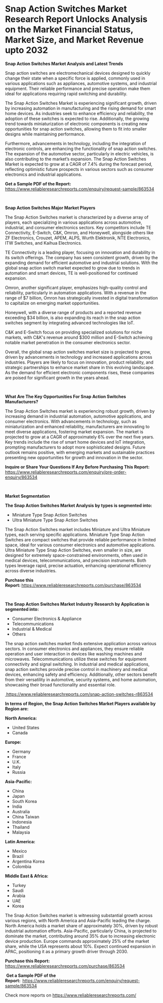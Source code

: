 <p><h1>Snap Action Switches Market Research Report Unlocks Analysis on the Market Financial Status, Market Size, and Market Revenue upto 2032</h1></p><p><strong>Snap Action Switches Market Analysis and Latest Trends</strong></p>
<p><p>Snap action switches are electromechanical devices designed to quickly change their state when a specific force is applied, commonly used in various applications such as appliances, automotive systems, and industrial equipment. Their reliable performance and precise operation make them ideal for applications requiring rapid switching and durability.</p><p>The Snap Action Switches Market is experiencing significant growth, driven by increasing automation in manufacturing and the rising demand for smart home devices. As industries seek to enhance efficiency and reliability, the adoption of these switches is expected to rise. Additionally, the growing trend towards miniaturization of electronic components is creating new opportunities for snap action switches, allowing them to fit into smaller designs while maintaining performance.</p><p>Furthermore, advancements in technology, including the integration of electronic controls, are enhancing the functionality of snap action switches. The expansion of the automotive sector, particularly in electric vehicles, is also contributing to the market’s expansion. The Snap Action Switches Market is expected to grow at a CAGR of 7.4% during the forecast period, reflecting optimistic future prospects in various sectors such as consumer electronics and industrial applications.</p></p>
<p><strong>Get a Sample PDF of the Report:&nbsp;</strong> <a href="https://www.reliableresearchreports.com/enquiry/request-sample/863534?utm_campaign=2104&utm_medium=2&utm_source=Github&utm_content=ia&utm_term=11022025&utm_id=snap-action-switches">https://www.reliableresearchreports.com/enquiry/request-sample/863534</a></p>
<p>&nbsp;</p>
<p><strong>Snap Action Switches Major Market Players</strong></p>
<p><p>The Snap Action Switches market is characterized by a diverse array of players, each specializing in various applications across automotive, industrial, and consumer electronics sectors. Key competitors include TE Connectivity, E-Switch, C&K, Omron, and Honeywell, alongside others like ZF Electronics, Crouzet, APEM, ALPS, Wurth Elektronik, NTE Electronics, ITW Switches, and Kaihua Electronics. </p><p>TE Connectivity is a leading player, focusing on innovation and durability in its switch offerings. The company has seen consistent growth, driven by the expanding demand for efficient automotive and industrial solutions. With the global snap action switch market expected to grow due to trends in automation and smart devices, TE is well-positioned for continued expansion.</p><p>Omron, another significant player, emphasizes high-quality control and reliability, particularly in automation applications. With a revenue in the range of $7 billion, Omron has strategically invested in digital transformation to capitalize on emerging market opportunities.</p><p>Honeywell, with a diverse range of products and a reported revenue exceeding $34 billion, is also expanding its reach in the snap action switches segment by integrating advanced technologies like IoT.</p><p>C&K and E-Switch focus on providing specialized solutions for niche markets, with C&K's revenue around $300 million and E-Switch achieving notable market penetration in the consumer electronics sector.</p><p>Overall, the global snap action switches market size is projected to grow, driven by advancements in technology and increased applications across industries. Players are likely to focus on innovation, product reliability, and strategic partnerships to enhance market share in this evolving landscape. As the demand for efficient electronic components rises, these companies are poised for significant growth in the years ahead.</p></p>
<p>&nbsp;</p>
<p><strong>What Are The Key Opportunities For Snap Action Switches Manufacturers?</strong></p>
<p><p>The Snap Action Switches market is experiencing robust growth, driven by increasing demand in industrial automation, automotive applications, and consumer electronics. With advancements in technology, such as miniaturization and enhanced reliability, manufacturers are innovating to meet diverse applications, fostering market expansion. The market is projected to grow at a CAGR of approximately 6% over the next five years. Key trends include the rise of smart home devices and IoT integration, prompting manufacturers to adopt more sophisticated designs. Future outlook remains positive, with emerging markets and sustainable practices presenting new opportunities for growth and innovation in the sector.</p></p>
<p><strong>Inquire or Share Your Questions If Any Before Purchasing This Report:</strong> <a href="https://www.reliableresearchreports.com/enquiry/pre-order-enquiry/863534?utm_campaign=2104&utm_medium=2&utm_source=Github&utm_content=ia&utm_term=11022025&utm_id=snap-action-switches">https://www.reliableresearchreports.com/enquiry/pre-order-enquiry/863534</a></p>
<p>&nbsp;</p>
<p><strong>Market Segmentation</strong></p>
<p><strong>The Snap Action Switches Market Analysis by types is segmented into:</strong></p>
<p><ul><li>Miniature Type Snap Action Switches</li><li>Ultra Miniature Type Snap Action Switches</li></ul></p>
<p><p>The Snap Action Switches market includes Miniature and Ultra Miniature types, each serving specific applications. Miniature Type Snap Action Switches are compact switches that provide reliable performance in limited space, ideal for various consumer electronics and automotive applications. Ultra Miniature Type Snap Action Switches, even smaller in size, are designed for extremely space-constrained environments, often used in medical devices, telecommunications, and precision instruments. Both types leverage rapid, precise actuation, enhancing operational efficiency across diverse industries.</p></p>
<p><strong>Purchase this Report:&nbsp;</strong><a href="https://www.reliableresearchreports.com/purchase/863534?utm_campaign=2104&utm_medium=2&utm_source=Github&utm_content=ia&utm_term=11022025&utm_id=snap-action-switches">https://www.reliableresearchreports.com/purchase/863534</a></p>
<p>&nbsp;</p>
<p><strong>The Snap Action Switches Market Industry Research by Application is segmented into:</strong></p>
<p><ul><li>Consumer Electronics & Appliance</li><li>Telecommunications</li><li>Industrial & Medical</li><li>Others</li></ul></p>
<p><p>The snap action switches market finds extensive application across various sectors. In consumer electronics and appliances, they ensure reliable operation and user interaction in devices like washing machines and microwaves. Telecommunications utilize these switches for equipment connectivity and signal switching. In industrial and medical applications, snap action switches provide precise control in machinery and medical devices, enhancing safety and efficiency. Additionally, other sectors benefit from their versatility in automotive, security systems, and home automation, showcasing their broad functionality and essential role.</p></p>
<p><a href="https://www.reliableresearchreports.com/snap-action-switches-r863534?utm_campaign=2104&utm_medium=2&utm_source=Github&utm_content=ia&utm_term=11022025&utm_id=snap-action-switches">&nbsp;https://www.reliableresearchreports.com/snap-action-switches-r863534</a></p>
<p><strong>In terms of Region, the Snap Action Switches Market Players available by Region are:</strong></p>
<p>
    <p> <strong> North America: </strong>
        <ul>
            <li>United States</li>
            <li>Canada</li>
        </ul>
        </p> 
    <p> <strong> Europe: </strong>
        <ul>
            <li>Germany</li>
            <li>France</li>
            <li>U.K.</li>
            <li>Italy</li>
            <li>Russia</li>
        </ul>
        </p> 
    <p> <strong> Asia-Pacific: </strong>
        <ul>
            <li>China</li>
            <li>Japan</li>
            <li>South Korea</li>
            <li>India</li>
            <li>Australia</li>
            <li>China Taiwan</li>
            <li>Indonesia</li>
            <li>Thailand</li>
            <li>Malaysia</li>
        </ul>
        </p> 
    <p> <strong> Latin America: </strong>
        <ul>
            <li>Mexico</li>
            <li>Brazil</li>
            <li>Argentina Korea</li>
            <li>Colombia</li>
        </ul>
        </p> 
    <p> <strong> Middle East & Africa: </strong>
        <ul>
            <li>Turkey</li>
            <li>Saudi</li>
            <li>Arabia</li>
            <li>UAE</li>
            <li>Korea</li>
        </ul>
    </p>
    </p>
<p><p>The Snap Action Switches market is witnessing substantial growth across various regions, with North America and Asia-Pacific leading the charge. North America holds a market share of approximately 30%, driven by robust industrial automation efforts. Asia-Pacific, particularly China, is projected to dominate the market, contributing around 35% due to increasing electronic device production. Europe commands approximately 25% of the market share, while the USA represents about 10%. Expect continued expansion in APAC, positioning it as a primary growth driver through 2030.</p></p>
<p><strong>Purchase this Report: </strong><a href="https://www.reliableresearchreports.com/purchase/863534?utm_campaign=2104&utm_medium=2&utm_source=Github&utm_content=ia&utm_term=11022025&utm_id=snap-action-switches">https://www.reliableresearchreports.com/purchase/863534</a></p>
<p>&nbsp;<strong>Get a Sample PDF of the Report:&nbsp;&nbsp;</strong><a href="https://www.reliableresearchreports.com/enquiry/request-sample/863534?utm_campaign=2104&utm_medium=2&utm_source=Github&utm_content=ia&utm_term=11022025&utm_id=snap-action-switches">https://www.reliableresearchreports.com/enquiry/request-sample/863534</a></p>
<p><strong></strong></p>
<p>Check more reports on <a href="https://www.reliableresearchreports.com/?utm_campaign=2104&utm_medium=2&utm_source=Github&utm_content=ia&utm_term=11022025&utm_id=snap-action-switches">https://www.reliableresearchreports.com/</a></p>